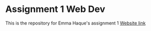 # Assignment 1 Web Dev

This is the repository for Emma Haque's assignment 1 
[Website link](https://emma-ha.github.io/CSCI39548_Assignment1/)
